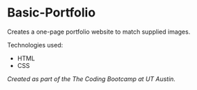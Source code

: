 # Basic-Portfolio

Creates a one-page portfolio website to match supplied images.

Technologies used:
* HTML
* CSS

*Created as part of the The Coding Bootcamp at UT Austin.*